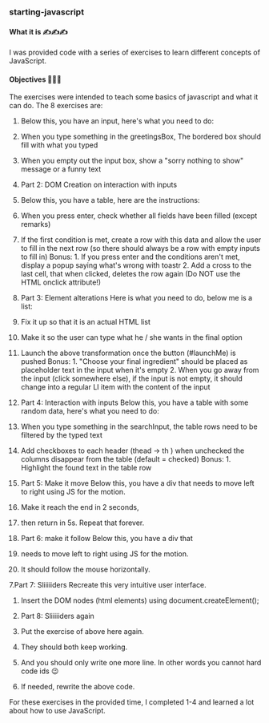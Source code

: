 ### starting-javascript

#### What it is ✍️✍️✍️
I was provided code with a series of exercises to learn different concepts of JavaScript.

#### Objectives 🔎🔎🔎
The exercises were intended to teach some basics of javascript and what it can do. The 8 exercises are:
1. Below this, you have an input, here's what you need to do:
  1. When you type something in the greetingsBox, The bordered box should fill with what you typed
  2. When you empty out the input box, show a "sorry nothing to show" message or a funny text
  
2. Part 2: DOM Creation on interaction with inputs
  1. Below this, you have a table, here are the instructions:
  2. When you press enter, check whether all fields have been filled (except remarks)
  3. If the first condition is met, create a row with this data and allow the user to fill in the next row 
  (so there should always be a row with empty inputs to fill in)
    Bonus: 
    1. If you press enter and the conditions aren't met, display a popup saying what's wrong with toastr
    2. Add a cross to the last cell, that when clicked, deletes the row again (Do NOT use the HTML onclick attribute!)

3. Part 3: Element alterations
Here is what you need to do, below me is a list:
  1. Fix it up so that it is an actual HTML list
  2. Make it so the user can type what he / she wants in the final option
  3. Launch the above transformation once the button (#launchMe) is pushed
    Bonus:
    1. "Choose your final ingredient" should be placed as placeholder text in the input when it's empty
    2. When you go away from the input (click somewhere else), if the input is not empty, it should change into a regular LI item with the content of the input

4. Part 4: Interaction with inputs
Below this, you have a table with some random data, here's what you need to do:
  1. When you type something in the searchInput, the table rows need to be filtered by the typed text
  2. Add checkboxes to each header (thead -> th ) when unchecked the columns disappear from the table (default = checked)
    Bonus:
    1. Highlight the found text in the table row

5. Part 5: Make it move
Below this, you have a div that needs to move left to right using JS for the motion. 
  1. Make it reach the end in 2 seconds, 
  2. then return in 5s. Repeat that forever.

6. Part 6: make it follow
  Below this, you have a div that 
  1. needs to move left to right using JS for the motion. 
  2. It should follow the mouse horizontally.

7.Part 7: Sliiiiiders
Recreate this very intuitive user interface. 
  1. Insert the DOM nodes (html elements) using document.createElement();

8. Part 8: Sliiiiiders again
  1. Put the exercise of above here again. 
  2. They should both keep working. 
  3. And you should only write one more line. In other words you cannot hard code ids 😉 
  4. If needed, rewrite the above code.
  
  
For these exercises in the provided time, I completed 1-4 and learned a lot about how to use JavaScript.
